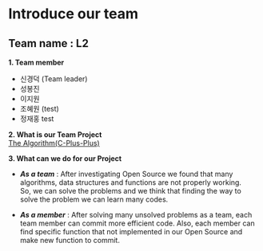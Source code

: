 # Introduce our team
## Team name : L2 <br>
**1. Team member**
   - 신경덕 (Team leader)  
   - 성봉진
   - 이지원
   - 조혜원 (test)
   - 정재홍
test

**2. What is our Team Project** <br>
      [The Algorithm(C-Plus-Plus)](https://github.com/TheAlgorithms/C-Plus-Plus)


**3. What can we do for our Project** <br>
- *__As a team__* : After investigating Open Source we found that many algorithms, data structures and functions are not properly working. <br>
So, we can solve the problems and we think that finding the way to solve 
the problem we can learn many codes. 

- *__As a member__* : After solving many unsolved problems as a team, each team member can commit more efficient code. Also, each member can find specific function that not implemented in our Open Source and make new function to commit. 
